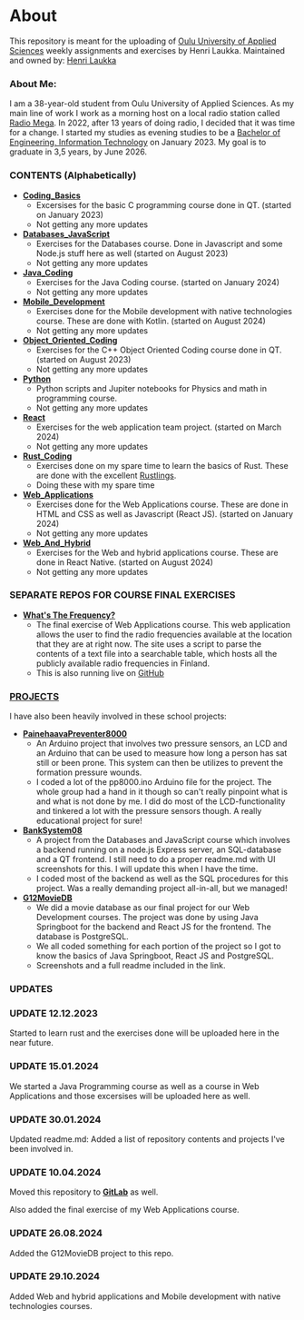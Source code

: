 # About
This repository is meant for the uploading of [Oulu University of Applied Sciences](https://www.ouas.fi) weekly assignments and exercises by Henri Laukka.
Maintained and owned by: [Henri Laukka](https://github.com/MacStache)

### About Me:
I am a 38-year-old student from Oulu University of Applied Sciences. As my main line of work I work as a morning host on a local radio station called [Radio Mega](https://mega.fi). In 2022, after 13 years of doing radio, I decided that it was time for a change. I started my studies as evening studies to be a [Bachelor of Engineering, Information Technology](https://oamk.fi/en/study-at-oamk/bachelor-s-degrees/beng-information-technology-2/) on January 2023. My goal is to graduate in 3,5 years, by June 2026. 

### CONTENTS (Alphabetically)
+ [**Coding_Basics**](https://github.com/MacStache/TVT23KMO_HLaukka/tree/main/Coding_Basics)
  - Excersises for the basic C programming course done in QT. (started on January 2023)
  - Not getting any more updates
+ [**Databases_JavaScript**](https://github.com/MacStache/TVT23KMO_HLaukka/tree/main/Databases_Javascript)
  - Exercises for the Databases course. Done in Javascript and some Node.js stuff here as well (started on August 2023)
  - Not getting any more updates
+ [**Java_Coding**](https://github.com/MacStache/TVT23KMO_HLaukka/tree/main/Java_Coding)
  - Exercises for the Java Coding course. (started on January 2024)
  - Not getting any more updates
+ [**Mobile_Development**](https://github.com/MacStache/TVT23KMO_HLaukka/tree/main/Mobile_Development)
  - Exercises done for the Mobile development with native technologies course. These are done with Kotlin. (started on August 2024)
  - Not getting any more updates
+ [**Object_Oriented_Coding**](https://github.com/MacStache/TVT23KMO_HLaukka/tree/main/Object_Oriented_Coding)
  - Exercises for the C++ Object Oriented Coding course done in QT. (started on August 2023)
  - Not getting any more updates
+ [**Python**](https://github.com/MacStache/TVT23KMO_HLaukka/tree/main/Python)
  - Python scripts and Jupiter notebooks for Physics and math in programming course.
  - Not getting any more updates
+ [**React**](https://github.com/MacStache/TVT23KMO_HLaukka/tree/main/React)
  - Exercises for the web application team project. (started on March 2024)
  - Not getting any more updates
+ [**Rust_Coding**](https://github.com/MacStache/TVT23KMO_HLaukka/tree/main/Rust_Coding)
  - Exercises done on my spare time to learn the basics of Rust. These are done with the excellent [Rustlings](https://github.com/rust-lang/rustlings).
  - Doing these with my spare time
+ [**Web_Applications**](https://github.com/MacStache/TVT23KMO_HLaukka/tree/main/Web_Applications)
  - Exercises done for the Web Applications course. These are done in HTML and CSS as well as Javascript (React JS). (started on January 2024)
  - Not getting any more updates
+ [**Web_And_Hybrid**](https://github.com/MacStache/TVT23KMO_HLaukka/tree/main/Web_And_Hybrid)
  - Exercises for the Web and hybrid applications course. These are done in React Native. (started on August 2024)
  - Not getting any more updates
 
### SEPARATE REPOS FOR COURSE FINAL EXERCISES
+ [**What's The Frequency?**](https://github.com/MacStache/WhatsTheFrequency)
  - The final exercise of Web Applications course. This web application allows the user to find the radio frequencies available
at the location that they are at right now. The site uses a script to parse the contents of a text file into a searchable table,
which hosts all the publicly available radio frequencies in Finland.
  - This is also running live on [GitHub](https://macstache.github.io/WhatsTheFrequency/)

### [PROJECTS](https://github.com/MacStache/TVT23KMO_HLaukka/tree/main/Projects)
I have also been heavily involved in these school projects:
+ [**PainehaavaPreventer8000**](https://github.com/MacStache/PainehaavaPreventer8000)
  - An Arduino project that involves two pressure sensors, an LCD and an Arduino that can be used to measure how long a person has sat still or been prone. This system can then be utilizes to prevent the formation pressure wounds.
  - I coded a lot of the pp8000.ino Arduino file for the project. The whole group had a hand in it though so can't really pinpoint what is and what is not done by me. I did do most of the LCD-functionality and tinkered a lot with the pressure sensors though. A really educational project for sure!
+ [**BankSystem08**](https://github.com/MacStache/TVT23KMO_HLaukka/tree/main/Projects/BankSystem)
  - A project from the Databases and JavaScript course which involves a backend running on a node.js Express server, an SQL-database and a QT frontend. I still need to do a proper readme.md with UI screenshots for this. I will update this when I have the time.
  - I coded most of the backend as well as the SQL procedures for this project. Was a really demanding project all-in-all, but we managed!
+ [**G12MovieDB**](https://github.com/MacStache/TVT23KMO_HLaukka/tree/main/Projects/G12MovieDB) 
  - We did a movie database as our final project for our Web Development courses. The project was done by using Java Springboot for the backend and React JS for the frontend. The database is PostgreSQL.
  - We all coded something for each portion of the project so I got to know the basics of Java Springboot, React JS and PostgreSQL.
  - Screenshots and a full readme included in the link.

### UPDATES

### UPDATE 12.12.2023
Started to learn rust and the exercises done will be uploaded here in the near future.

### UPDATE 15.01.2024
We started a Java Programming course as well as a course in Web Applications and those excersises will be uploaded here as well.

### UPDATE 30.01.2024
Updated readme.md: Added a list of repository contents and projects I've been involved in.

### UPDATE 10.04.2024
Moved this repository to [**GitLab**](https://gitlab.com/macgroupche/TVT23KMO_HLaukka/) as well. 

Also added the final exercise of my Web Applications course.

### UPDATE 26.08.2024
Added the G12MovieDB project to this repo.

### UPDATE 29.10.2024
Added Web and hybrid applications and Mobile development with native technologies courses.
